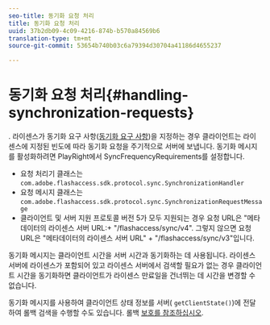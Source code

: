 ```yaml
---
seo-title: 동기화 요청 처리
title: 동기화 요청 처리
uuid: 37b2db09-4c09-4216-874b-b570a84569b6
translation-type: tm+mt
source-git-commit: 53654b740b03c6a79394d30704a41186d4655237

---
```



# 동기화 요청 처리{#handling-synchronization-requests}

. 라이센스가 동기화 요구 사항([동기화 요구 사항](../../aaxs-protecting-content/content-introduction/content-usage-rules/content-time-based-rules/content-time-based-rules-defining.md#requirements-for-synchronization))을 지정하는 경우 클라이언트는 라이센스에 지정된 빈도에 따라 동기화 요청을 주기적으로 서버에 보냅니다. 동기화 메시지를 활성화하려면 PlayRight에서 SyncFrequencyRequirements를 설정합니다.

* 요청 처리기 클래스는 `com.adobe.flashaccess.sdk.protocol.sync.SynchronizationHandler`
* 요청 메시지 클래스는 `com.adobe.flashaccess.sdk.protocol.sync.SynchronizationRequestMessage`
* 클라이언트 및 서버 지원 프로토콜 버전 5가 모두 지원되는 경우 요청 URL은 &quot;메타데이터의 라이센스 서버 URL:+ &quot;/flashaccess/sync/v4&quot;. 그렇지 않으면 요청 URL은 &quot;메타데이터의 라이센스 서버 URL&quot; + &quot;/flashaccess/sync/v3&quot;입니다.

동기화 메시지는 클라이언트 시간을 서버 시간과 동기화하는 데 사용됩니다. 라이센스 서버에 라이센스가 포함되어 있고 라이센스 서버에서 검색할 필요가 없는 경우 클라이언트 시간을 동기화하면 클라이언트가 라이센스 만료일을 건너뛰는 데 시간을 변경할 수 없습니다.

동기화 메시지를 사용하여 클라이언트 상태 정보를 서버( `getClientState()`)에 전달하여 롤백 검색을 수행할 수도 있습니다. 롤백 [보호를 참조하십시오](../../aaxs-protecting-content/content-implementing-the-license-server/content-processing-aaxs-requests/content-rollback-detection.md).